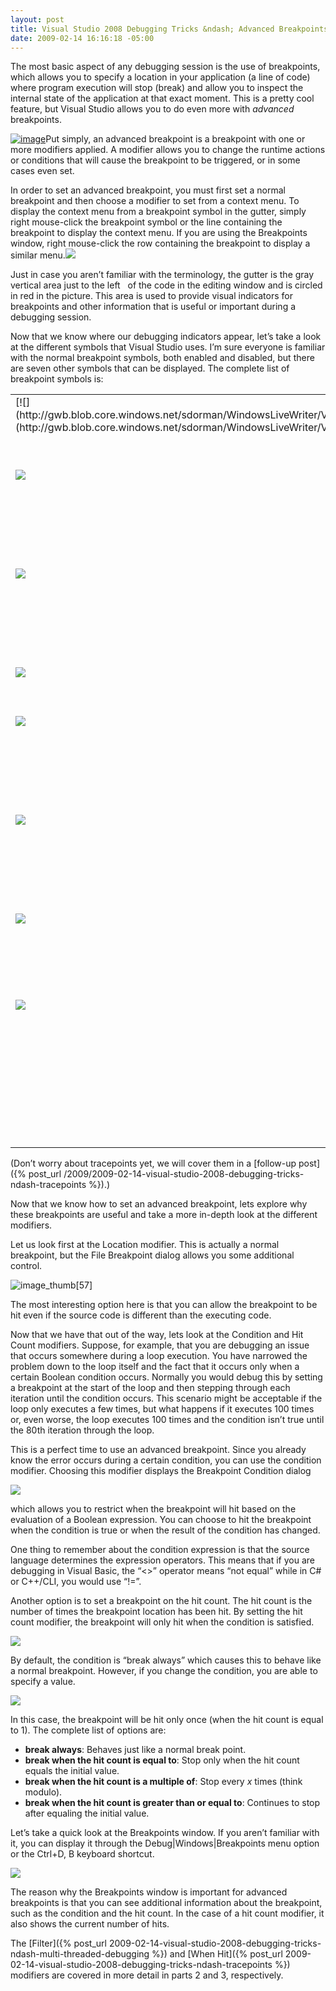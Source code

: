 ```yaml
---
layout: post
title: Visual Studio 2008 Debugging Tricks &ndash; Advanced Breakpoints
date: 2009-02-14 16:16:18 -05:00
---
```


The most basic aspect of any debugging session is the use of breakpoints, which allows you to specify a location in your application (a line of code) where program execution will stop (break) and allow you to inspect the internal state of the application at that exact moment. This is a pretty cool feature, but Visual Studio allows you to do even more with *advanced* breakpoints.

[![image](http://gwb.blob.core.windows.net/sdorman/WindowsLiveWriter/VisualStudio2008DebuggingTricksAdvancedB_BEAA/image_thumb_2.png "image")](http://gwb.blob.core.windows.net/sdorman/WindowsLiveWriter/VisualStudio2008DebuggingTricksAdvancedB_BEAA/image_6.png)Put simply, an advanced breakpoint is a breakpoint with one or more modifiers applied. A modifier allows you to change the runtime actions or conditions that will cause the breakpoint to be triggered, or in some cases even set. 

In order to set an advanced breakpoint, you must first set a normal breakpoint and then choose a modifier to set from a context menu. To display the context menu from a breakpoint symbol in the gutter, simply right mouse-click the breakpoint symbol or the line containing the breakpoint to display the context menu. If you are using the Breakpoints window, right mouse-click the row containing the breakpoint to display a similar menu.[![](http://gwb.blob.core.windows.net/sdorman/WindowsLiveWriter/VisualStudio2008DebuggingTricksAdvancedB_BEAA/image_thumb_1.png)](http://gwb.blob.core.windows.net/sdorman/WindowsLiveWriter/VisualStudio2008DebuggingTricksAdvancedB_BEAA/image_4.png)

Just in case you aren’t familiar with the terminology, the gutter is the gray vertical area just to the left   of the code in the editing window and is circled in red in the picture. This area is used to provide visual indicators for breakpoints and other information that is useful or important during a debugging session.

Now that we know where our debugging indicators appear, let’s take a look at the different symbols that Visual Studio uses. I’m sure everyone is familiar with the normal breakpoint symbols, both enabled and disabled, but there are seven other symbols that can be displayed. The complete list of breakpoint symbols is:
  <table border="0" cellspacing="0" cellpadding="2" width="400"><tbody>     <tr>       <td valign="top" width="102">[![](http://gwb.blob.core.windows.net/sdorman/WindowsLiveWriter/VisualStudio2008DebuggingTricksAdvancedB_BEAA/image56_thumb.png)](http://gwb.blob.core.windows.net/sdorman/WindowsLiveWriter/VisualStudio2008DebuggingTricksAdvancedB_BEAA/image56_2.png) </td>        <td valign="top" width="298">         

Normal breakpoint [enabled and disabled]
       </td>     </tr>      <tr>       <td valign="top" width="102">[![](http://gwb.blob.core.windows.net/sdorman/WindowsLiveWriter/VisualStudio2008DebuggingTricksAdvancedB_BEAA/image42_thumb.png)](http://gwb.blob.core.windows.net/sdorman/WindowsLiveWriter/VisualStudio2008DebuggingTricksAdvancedB_BEAA/image42_2.png)</td>        <td valign="top" width="298">         

Advanced breakpoint (hit count, condition, filter) property set
       </td>     </tr>      <tr>       <td valign="top" width="102">[![](http://gwb.blob.core.windows.net/sdorman/WindowsLiveWriter/VisualStudio2008DebuggingTricksAdvancedB_BEAA/image44_thumb.png)](http://gwb.blob.core.windows.net/sdorman/WindowsLiveWriter/VisualStudio2008DebuggingTricksAdvancedB_BEAA/image44_2.png) </td>        <td valign="top" width="298">         

Mapped breakpoint in ASP/ASP.NET and mapped to an HTML page
       </td>     </tr>      <tr>       <td valign="top" width="102">[![](http://gwb.blob.core.windows.net/sdorman/WindowsLiveWriter/VisualStudio2008DebuggingTricksAdvancedB_BEAA/image46_thumb.png)](http://gwb.blob.core.windows.net/sdorman/WindowsLiveWriter/VisualStudio2008DebuggingTricksAdvancedB_BEAA/image46_2.png) </td>        <td valign="top" width="298">         

Normal tracepoint
       </td>     </tr>      <tr>       <td valign="top" width="102">[![](http://gwb.blob.core.windows.net/sdorman/WindowsLiveWriter/VisualStudio2008DebuggingTricksAdvancedB_BEAA/image48_thumb.png)](http://gwb.blob.core.windows.net/sdorman/WindowsLiveWriter/VisualStudio2008DebuggingTricksAdvancedB_BEAA/image48_2.png) </td>        <td valign="top" width="298">         

Advanced tracepoint (hit count, condition, filter) property set
       </td>     </tr>      <tr>       <td valign="top" width="102">[![](http://gwb.blob.core.windows.net/sdorman/WindowsLiveWriter/VisualStudio2008DebuggingTricksAdvancedB_BEAA/image50_thumb.png)](http://gwb.blob.core.windows.net/sdorman/WindowsLiveWriter/VisualStudio2008DebuggingTricksAdvancedB_BEAA/image50_2.png) </td>        <td valign="top" width="298">         

Mapped tracepoint in ASP/ASP.NET and mapped to an HTML page
       </td>     </tr>      <tr>       <td valign="top" width="102">[![](http://gwb.blob.core.windows.net/sdorman/WindowsLiveWriter/VisualStudio2008DebuggingTricksAdvancedB_BEAA/image52_thumb.png)](http://gwb.blob.core.windows.net/sdorman/WindowsLiveWriter/VisualStudio2008DebuggingTricksAdvancedB_BEAA/image52_2.png) </td>        <td valign="top" width="298">         

Breakpoint or tracepoint error (the BP or TP will never be set)
       </td>     </tr>      <tr>       <td valign="top" width="102">[![](http://gwb.blob.core.windows.net/sdorman/WindowsLiveWriter/VisualStudio2008DebuggingTricksAdvancedB_BEAA/image54_thumb.png)](http://gwb.blob.core.windows.net/sdorman/WindowsLiveWriter/VisualStudio2008DebuggingTricksAdvancedB_BEAA/image54_2.png) </td>        <td valign="top" width="298">         

Breakpoint or tracepoint warning (generally means the source location is not currently in any loaded module)
       </td>     </tr>   </tbody></table>  

(Don’t worry about tracepoints yet, we will cover them in a [follow-up post]({% post_url /2009/2009-02-14-visual-studio-2008-debugging-tricks-ndash-tracepoints %}).)

Now that we know how to set an advanced breakpoint, lets explore why these breakpoints are useful and take a more in-depth look at the different modifiers.

Let us look first at the Location modifier. This is actually a normal breakpoint, but the File Breakpoint dialog allows you some additional control.

![image_thumb[57]](http://gwb.blob.core.windows.net/sdorman/WindowsLiveWriter/VisualStudio2008DebuggingTricksAdvancedB_BEAA/image_thumb57_6ed54083-2a8a-4fec-b508-fcbbe57685d2.png "image_thumb[57]") 

The most interesting option here is that you can allow the breakpoint to be hit even if the source code is different than the executing code.

Now that we have that out of the way, lets look at the Condition and Hit Count modifiers. Suppose, for example, that you are debugging an issue that occurs somewhere during a loop execution. You have narrowed the problem down to the loop itself and the fact that it occurs only when a certain Boolean condition occurs. Normally you would debug this by setting a breakpoint at the start of the loop and then stepping through each iteration until the condition occurs. This scenario might be acceptable if the loop only executes a few times, but what happens if it executes 100 times or, even worse, the loop executes 100 times and the condition isn’t true until the 80th iteration through the loop.

This is a perfect time to use an advanced breakpoint. Since you already know the error occurs during a certain condition, you can use the condition modifier. Choosing this modifier displays the Breakpoint Condition dialog  

![](http://gwb.blob.core.windows.net/sdorman/WindowsLiveWriter/VisualStudio2008DebuggingTricksAdvancedB_BEAA/image150_3.png) 

which allows you to restrict when the breakpoint will hit based on the evaluation of a Boolean expression. You can choose to hit the breakpoint when the condition is true or when the result of the condition has changed.

One thing to remember about the condition expression is that the source language determines the expression operators. This means that if you are debugging in Visual Basic, the “<>” operator means “not equal” while in C# or C++/CLI, you would use “!=”.

Another option is to set a breakpoint on the hit count. The hit count is the number of times the breakpoint location has been hit. By setting the hit count modifier, the breakpoint will only hit when the condition is satisfied. 

![](http://gwb.blob.core.windows.net/sdorman/WindowsLiveWriter/VisualStudio2008DebuggingTricksAdvancedB_BEAA/image149_3.png) 

By default, the condition is “break always” which causes this to behave like a normal breakpoint. However, if you change the condition, you are able to specify a value.

![](http://gwb.blob.core.windows.net/sdorman/WindowsLiveWriter/VisualStudio2008DebuggingTricksAdvancedB_BEAA/image148_3.png) 

In this case, the breakpoint will be hit only once (when the hit count is equal to 1). The complete list of options are:

*   **break always**: Behaves just like a normal break point.
*   **break when the hit count is equal to**: Stop only when the hit count equals the initial value.
*   **break when the hit count is a multiple of**: Stop every *x* times (think modulo).
*   **break when the hit count is greater than or equal to**: Continues to stop after equaling the initial value.  

Let’s take a quick look at the Breakpoints window. If you aren’t familiar with it, you can display it through the Debug|Windows|Breakpoints menu option or the Ctrl+D, B keyboard shortcut. 

![](http://gwb.blob.core.windows.net/sdorman/WindowsLiveWriter/VisualStudio2008DebuggingTricksAdvancedB_BEAA/image147_3.png) 

The reason why the Breakpoints window is important for advanced breakpoints is that you can see additional information about the breakpoint, such as the condition and the hit count. In the case of a hit count modifier, it also shows the current number of hits.

The [Filter]({% post_url 2009-02-14-visual-studio-2008-debugging-tricks-ndash-multi-threaded-debugging %}) and [When Hit]({% post_url 2009-02-14-visual-studio-2008-debugging-tricks-ndash-tracepoints %}) modifiers are covered in more detail in parts 2 and 3, respectively.
